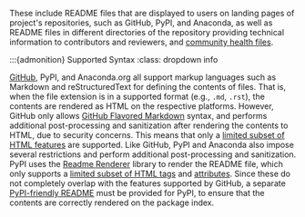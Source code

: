 These include README files that are displayed to users on landing pages of
project's repositories, such as GitHub, PyPI, and Anaconda, as well as
README files in different directories of the repository providing
technical information to contributors and reviewers, and
[community health files](https://docs.github.com/en/communities/setting-up-your-project-for-healthy-contributions/creating-a-default-community-health-file).

:::{admonition} Supported Syntax
:class: dropdown info

[GitHub](https://docs.github.com/en/get-started/writing-on-github),
PyPI, and Anaconda.org all support markup languages such as Markdown and reStructuredText
for defining the contents of files.
That is, when the file extension is in a supported format (e.g., `.md`, `.rst`),
the contents are rendered as HTML on the respective platforms.
However, GitHub only allows [GitHub Flavored Markdown](https://github.github.com/gfm/) syntax,
and performs additional post-processing and sanitization after rendering the contents to HTML,
due to security concerns. This means that only a 
[limited subset of HTML features](https://docs.github.com/en/get-started/writing-on-github)
are supported.
Like GitHub, PyPI and Anaconda also impose several restrictions
and perform additional post-processing and sanitization.
PyPI uses the [Readme Renderer](https://github.com/pypa/readme_renderer) library
to render the README file, which only supports a
[limited subset of HTML tags](https://github.com/pypa/readme_renderer/blob/9c2eb81301bc230f2795cf7e6dc2c23f5815ea41/readme_renderer/clean.py#L20-L31)
and [attributes](https://github.com/pypa/readme_renderer/blob/9c2eb81301bc230f2795cf7e6dc2c23f5815ea41/readme_renderer/clean.py#L33-L65).
Since these do not completely overlap with the features supported by GitHub,
a separate [PyPI-friendly README](https://packaging.python.org/en/latest/guides/making-a-pypi-friendly-readme/)
must be provided for PyPI, to ensure that the contents are correctly rendered on the package index.